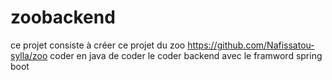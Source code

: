 # zoobackend

ce projet consiste à créer ce projet du zoo https://github.com/Nafissatou-sylla/zoo coder en java de coder le coder backend avec le framword spring boot